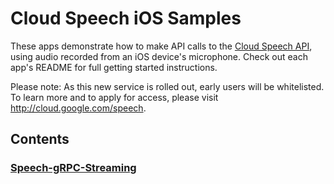 # Cloud Speech iOS Samples

These apps demonstrate how to make API calls to the [Cloud Speech API](https://cloud.google.com/speech/), using audio recorded from an iOS device's microphone. Check out each app's README for full getting started instructions.

Please note: As this new service is rolled out, early users will be whitelisted. To learn more and to apply for access, please visit http://cloud.google.com/speech.

## Contents

### [Speech-gRPC-Streaming](Speech-gRPC-Streaming)
